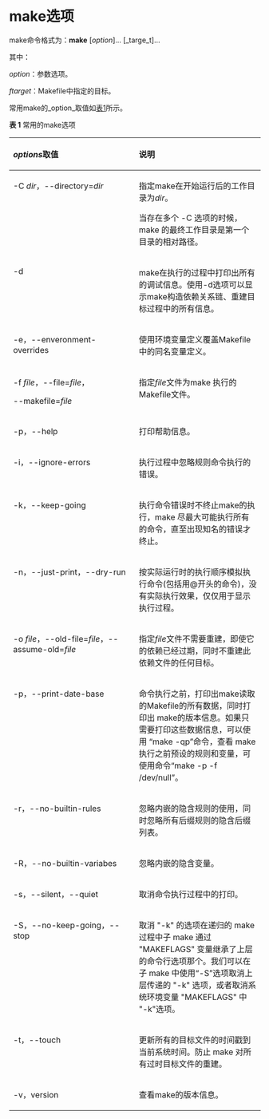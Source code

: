 # make选项<a name="ZH-CN_TOPIC_0229243676"></a>

make命令格式为：**make**  \[_option_\]... \[_targe_t\]...

其中：

_option_：参数选项。

_ftarget_：Makefile中指定的目标。

常用make的_option_取值如[表1](#table261872312343)所示。

**表 1**  常用的make选项

<a name="table261872312343"></a>
<table><thead align="left"><tr id="row483385416347"><th class="cellrowborder" valign="top" width="50%" id="mcps1.2.3.1.1"><p id="p16140827163512"><a name="p16140827163512"></a><a name="p16140827163512"></a><em id="i1140132713516"><a name="i1140132713516"></a><a name="i1140132713516"></a>options</em>取值</p>
</th>
<th class="cellrowborder" valign="top" width="50%" id="mcps1.2.3.1.2"><p id="p16140627193516"><a name="p16140627193516"></a><a name="p16140627193516"></a>说明</p>
</th>
</tr>
</thead>
<tbody><tr id="row146641223153417"><td class="cellrowborder" valign="top" width="50%" headers="mcps1.2.3.1.1 "><p id="p66641723183418"><a name="p66641723183418"></a><a name="p66641723183418"></a>-C <em id="i2071143410371"><a name="i2071143410371"></a><a name="i2071143410371"></a>dir</em>，--directory=<em id="i185241138163720"><a name="i185241138163720"></a><a name="i185241138163720"></a>dir</em></p>
</td>
<td class="cellrowborder" valign="top" width="50%" headers="mcps1.2.3.1.2 "><p id="p167365374545"><a name="p167365374545"></a><a name="p167365374545"></a>指定make在开始运行后的工作目录为<em id="i16802119115913"><a name="i16802119115913"></a><a name="i16802119115913"></a>dir</em>。</p>
<p id="p136641923113412"><a name="p136641923113412"></a><a name="p136641923113412"></a>当存在多个 -C 选项的时候，make 的最终工作目录是第一个目录的相对路径。</p>
</td>
</tr>
<tr id="row3664223203419"><td class="cellrowborder" valign="top" width="50%" headers="mcps1.2.3.1.1 "><p id="p9664102313340"><a name="p9664102313340"></a><a name="p9664102313340"></a>-d</p>
</td>
<td class="cellrowborder" valign="top" width="50%" headers="mcps1.2.3.1.2 "><p id="p7664923163412"><a name="p7664923163412"></a><a name="p7664923163412"></a>make在执行的过程中打印出所有的调试信息。使用-d选项可以显示make构造依赖关系链、重建目标过程中的所有信息。</p>
</td>
</tr>
<tr id="row18664623103415"><td class="cellrowborder" valign="top" width="50%" headers="mcps1.2.3.1.1 "><p id="p176641423143414"><a name="p176641423143414"></a><a name="p176641423143414"></a>-e，--enveronment-overrides</p>
</td>
<td class="cellrowborder" valign="top" width="50%" headers="mcps1.2.3.1.2 "><p id="p1066472313418"><a name="p1066472313418"></a><a name="p1066472313418"></a>使用环境变量定义覆盖Makefile中的同名变量定义。</p>
</td>
</tr>
<tr id="row7664223163412"><td class="cellrowborder" valign="top" width="50%" headers="mcps1.2.3.1.1 "><p id="p176641023193413"><a name="p176641023193413"></a><a name="p176641023193413"></a>-f <em id="i103449715424"><a name="i103449715424"></a><a name="i103449715424"></a>file</em>，--file=<em id="i590218152429"><a name="i590218152429"></a><a name="i590218152429"></a>file</em>，</p>
<p id="p6664723133418"><a name="p6664723133418"></a><a name="p6664723133418"></a>--makefile=<em id="i894722504216"><a name="i894722504216"></a><a name="i894722504216"></a>file</em></p>
</td>
<td class="cellrowborder" valign="top" width="50%" headers="mcps1.2.3.1.2 "><p id="p86640231342"><a name="p86640231342"></a><a name="p86640231342"></a>指定<em id="i181001119204311"><a name="i181001119204311"></a><a name="i181001119204311"></a>file</em>文件为make 执行的Makefile文件。</p>
</td>
</tr>
<tr id="row1391931413209"><td class="cellrowborder" valign="top" width="50%" headers="mcps1.2.3.1.1 "><p id="p17146416192013"><a name="p17146416192013"></a><a name="p17146416192013"></a>-p，--help</p>
</td>
<td class="cellrowborder" valign="top" width="50%" headers="mcps1.2.3.1.2 "><p id="p714619161208"><a name="p714619161208"></a><a name="p714619161208"></a>打印帮助信息。</p>
</td>
</tr>
<tr id="row1665132393417"><td class="cellrowborder" valign="top" width="50%" headers="mcps1.2.3.1.1 "><p id="p1514691616203"><a name="p1514691616203"></a><a name="p1514691616203"></a>-i，--ignore-errors</p>
</td>
<td class="cellrowborder" valign="top" width="50%" headers="mcps1.2.3.1.2 "><p id="p1014611652012"><a name="p1014611652012"></a><a name="p1014611652012"></a>执行过程中忽略规则命令执行的错误。</p>
</td>
</tr>
<tr id="row16160373176"><td class="cellrowborder" valign="top" width="50%" headers="mcps1.2.3.1.1 "><p id="p8337171661716"><a name="p8337171661716"></a><a name="p8337171661716"></a>-k，<span>--keep-going</span></p>
</td>
<td class="cellrowborder" valign="top" width="50%" headers="mcps1.2.3.1.2 "><p id="p489185181713"><a name="p489185181713"></a><a name="p489185181713"></a><span>执行命令错误时不终止make的执行，make 尽最大可能执行所有的命令，直至出现知名的错误才终止。</span></p>
</td>
</tr>
<tr id="row17665152314345"><td class="cellrowborder" valign="top" width="50%" headers="mcps1.2.3.1.1 "><p id="p76651023113414"><a name="p76651023113414"></a><a name="p76651023113414"></a>-n，--just-print，--dry-run</p>
</td>
<td class="cellrowborder" valign="top" width="50%" headers="mcps1.2.3.1.2 "><p id="p4301952237"><a name="p4301952237"></a><a name="p4301952237"></a>按实际运行时的执行顺序模拟执行命令(包括用@开头的命令)，没有实际执行效果，仅仅用于显示执行过程。</p>
</td>
</tr>
<tr id="row10665112310347"><td class="cellrowborder" valign="top" width="50%" headers="mcps1.2.3.1.1 "><p id="p17665182320346"><a name="p17665182320346"></a><a name="p17665182320346"></a>-o <em id="i4538184125117"><a name="i4538184125117"></a><a name="i4538184125117"></a>file</em>，--old-file=<em id="i197559712516"><a name="i197559712516"></a><a name="i197559712516"></a>file</em>，--assume-old=<em id="i142693115512"><a name="i142693115512"></a><a name="i142693115512"></a>file</em></p>
</td>
<td class="cellrowborder" valign="top" width="50%" headers="mcps1.2.3.1.2 "><p id="p9665142320347"><a name="p9665142320347"></a><a name="p9665142320347"></a>指定<em id="i785024317515"><a name="i785024317515"></a><a name="i785024317515"></a>file</em>文件不需要重建，即使它的依赖已经过期，同时不重建此依赖文件的任何目标。</p>
</td>
</tr>
<tr id="row724955371216"><td class="cellrowborder" valign="top" width="50%" headers="mcps1.2.3.1.1 "><p id="p19485191915135"><a name="p19485191915135"></a><a name="p19485191915135"></a>-p，--print-date-base</p>
</td>
<td class="cellrowborder" valign="top" width="50%" headers="mcps1.2.3.1.2 "><p id="p5485121951311"><a name="p5485121951311"></a><a name="p5485121951311"></a>命令执行之前，打印出make读取的Makefile的所有数据，同时打印出 make的版本信息。如果只需要打印这些数据信息，可以使用 “make -qp”命令，查看 make 执行之前预设的规则和变量，可使用命令“make -p -f /dev/null”。</p>
</td>
</tr>
<tr id="row14665152343412"><td class="cellrowborder" valign="top" width="50%" headers="mcps1.2.3.1.1 "><p id="p1366572313418"><a name="p1366572313418"></a><a name="p1366572313418"></a>-r，--no-builtin-rules</p>
</td>
<td class="cellrowborder" valign="top" width="50%" headers="mcps1.2.3.1.2 "><p id="p185914010119"><a name="p185914010119"></a><a name="p185914010119"></a>忽略内嵌的隐含规则的使用，同时忽略所有后缀规则的隐含后缀列表。</p>
</td>
</tr>
<tr id="row10665423163414"><td class="cellrowborder" valign="top" width="50%" headers="mcps1.2.3.1.1 "><p id="p19665192317342"><a name="p19665192317342"></a><a name="p19665192317342"></a>-R，--no-builtin-variabes</p>
</td>
<td class="cellrowborder" valign="top" width="50%" headers="mcps1.2.3.1.2 "><p id="p19665023153418"><a name="p19665023153418"></a><a name="p19665023153418"></a>忽略内嵌的隐含变量。</p>
</td>
</tr>
<tr id="row1466522383419"><td class="cellrowborder" valign="top" width="50%" headers="mcps1.2.3.1.1 "><p id="p56651423143412"><a name="p56651423143412"></a><a name="p56651423143412"></a>-s，--silent，--quiet</p>
</td>
<td class="cellrowborder" valign="top" width="50%" headers="mcps1.2.3.1.2 "><p id="p7665112319348"><a name="p7665112319348"></a><a name="p7665112319348"></a>取消命令执行过程中的打印。</p>
</td>
</tr>
<tr id="row1665132317347"><td class="cellrowborder" valign="top" width="50%" headers="mcps1.2.3.1.1 "><p id="p1166562312348"><a name="p1166562312348"></a><a name="p1166562312348"></a>-S，--no-keep-going，--stop</p>
</td>
<td class="cellrowborder" valign="top" width="50%" headers="mcps1.2.3.1.2 "><p id="p1966582310346"><a name="p1966582310346"></a><a name="p1966582310346"></a>取消 "-k" 的选项在递归的 make 过程中子 make 通过 "MAKEFLAGS" 变量继承了上层的命令行选项那个。我们可以在子 make 中使用“-S”选项取消上层传递的 "-k" 选项，或者取消系统环境变量 "MAKEFLAGS" 中 "-k"选项。</p>
</td>
</tr>
<tr id="row15665192317347"><td class="cellrowborder" valign="top" width="50%" headers="mcps1.2.3.1.1 "><p id="p2665132319342"><a name="p2665132319342"></a><a name="p2665132319342"></a>-t，--touch</p>
</td>
<td class="cellrowborder" valign="top" width="50%" headers="mcps1.2.3.1.2 "><p id="p1866562383420"><a name="p1866562383420"></a><a name="p1866562383420"></a>更新所有的目标文件的时间戳到当前系统时间。防止 make 对所有过时目标文件的重建。</p>
</td>
</tr>
<tr id="row9665223123417"><td class="cellrowborder" valign="top" width="50%" headers="mcps1.2.3.1.1 "><p id="p20665423203414"><a name="p20665423203414"></a><a name="p20665423203414"></a>-v，version</p>
</td>
<td class="cellrowborder" valign="top" width="50%" headers="mcps1.2.3.1.2 "><p id="p196651723153419"><a name="p196651723153419"></a><a name="p196651723153419"></a>查看make的版本信息。</p>
</td>
</tr>
</tbody>
</table>


